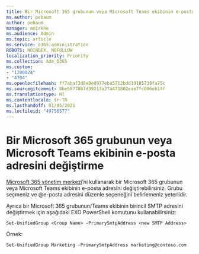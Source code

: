```yaml
---
title: Bir Microsoft 365 grubunun veya Microsoft Teams ekibinin e-posta adresini değiştirme
ms.author: pebaum
author: pebaum
manager: mnirkhe
ms.audience: Admin
ms.topic: article
ms.service: o365-administration
ROBOTS: NOINDEX, NOFOLLOW
localization_priority: Priority
ms.collection: Adm_O365
ms.custom:
- "1200024"
- "4704"
ms.openlocfilehash: ff7abaf3d8e0ed977eba5712bdd19185738fa75c
ms.sourcegitcommit: 8be59778b7d39213a27a471802eae7fc006eb1ff
ms.translationtype: HT
ms.contentlocale: tr-TR
ms.lasthandoff: 01/05/2021
ms.locfileid: "49756577"
---
```

# <a name="change-email-address-of-a-microsoft-365-group-or-microsoft-teams"></a>Bir Microsoft 365 grubunun veya Microsoft Teams ekibinin e-posta adresini değiştirme

[Microsoft 365 yönetim merkezi](https://admin.microsoft.com/)’ni kullanarak bir Microsoft 365 grubunun veya Microsoft Teams ekibinin e-posta adresini değiştirebilirsiniz. Grubu seçmeniz ve @e-posta adresini düzenle seçeneğini belirlemeniz yeterlidir.

Ayrıca bir Microsoft 365 grubunun/Teams ekibinin birincil SMTP adresini değiştirmek için aşağıdaki EXO PowerShell komutunu kullanabilirsiniz:

`Set-UnifiedGroup <Group Name> -PrimarySmtpAddress <new SMTP Address>`

Örnek: 

`Set-UnifiedGroup Marketing -PrimarySmtpAddress marketing@contoso.com`
